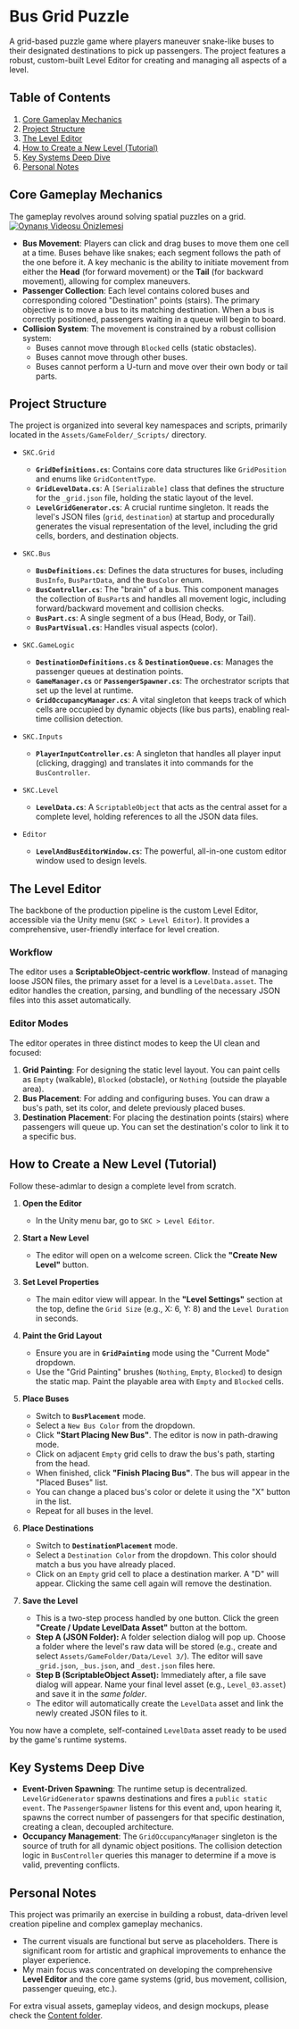 # Bus Grid Puzzle

A grid-based puzzle game where players maneuver snake-like buses to their designated destinations to pick up passengers. The project features a robust, custom-built Level Editor for creating and managing all aspects of a level.

## Table of Contents
1.  [Core Gameplay Mechanics](#core-gameplay-mechanics)
2.  [Project Structure](#project-structure)
3.  [The Level Editor](#the-level-editor)
4.  [How to Create a New Level (Tutorial)](#how-to-create-a-new-level-tutorial)
5.  [Key Systems Deep Dive](#key-systems-deep-dive)
6.  [Personal Notes](#personal-notes)

## Core Gameplay Mechanics

The gameplay revolves around solving spatial puzzles on a grid.
[![Oynanış Videosu Önizlemesi](Contents/img0.png)](Contents/movie1.mp4)

* **Bus Movement**: Players can click and drag buses to move them one cell at a time. Buses behave like snakes; each segment follows the path of the one before it. A key mechanic is the ability to initiate movement from either the **Head** (for forward movement) or the **Tail** (for backward movement), allowing for complex maneuvers.
* **Passenger Collection**: Each level contains colored buses and corresponding colored "Destination" points (stairs). The primary objective is to move a bus to its matching destination. When a bus is correctly positioned, passengers waiting in a queue will begin to board.
* **Collision System**: The movement is constrained by a robust collision system:
    * Buses cannot move through `Blocked` cells (static obstacles).
    * Buses cannot move through other buses.
    * Buses cannot perform a U-turn and move over their own body or tail parts.

## Project Structure

The project is organized into several key namespaces and scripts, primarily located in the `Assets/GameFolder/_Scripts/` directory.

* `SKC.Grid`
    * **`GridDefinitions.cs`**: Contains core data structures like `GridPosition` and enums like `GridContentType`.
    * **`GridLevelData.cs`**: A `[Serializable]` class that defines the structure for the `_grid.json` file, holding the static layout of the level.
    * **`LevelGridGenerator.cs`**: A crucial runtime singleton. It reads the level's JSON files (`grid`, `destination`) at startup and procedurally generates the visual representation of the level, including the grid cells, borders, and destination objects.

* `SKC.Bus`
    * **`BusDefinitions.cs`**: Defines the data structures for buses, including `BusInfo`, `BusPartData`, and the `BusColor` enum.
    * **`BusController.cs`**: The "brain" of a bus. This component manages the collection of `BusPart`s and handles all movement logic, including forward/backward movement and collision checks.
    * **`BusPart.cs`**: A single segment of a bus (Head, Body, or Tail).
    * **`BusPartVisual.cs`**: Handles visual aspects (color).

* `SKC.GameLogic`
    * **`DestinationDefinitions.cs`** & **`DestinationQueue.cs`**: Manages the passenger queues at destination points.
    * **`GameManager.cs`** or **`PassengerSpawner.cs`**: The orchestrator scripts that set up the level at runtime.
    * **`GridOccupancyManager.cs`**: A vital singleton that keeps track of which cells are occupied by dynamic objects (like bus parts), enabling real-time collision detection.

* `SKC.Inputs`
    * **`PlayerInputController.cs`**: A singleton that handles all player input (clicking, dragging) and translates it into commands for the `BusController`.

* `SKC.Level`
    * **`LevelData.cs`**: A `ScriptableObject` that acts as the central asset for a complete level, holding references to all the JSON data files.

* `Editor`
    * **`LevelAndBusEditorWindow.cs`**: The powerful, all-in-one custom editor window used to design levels.

## The Level Editor

The backbone of the production pipeline is the custom Level Editor, accessible via the Unity menu (`SKC > Level Editor`). It provides a comprehensive, user-friendly interface for level creation.

### Workflow

The editor uses a **ScriptableObject-centric workflow**. Instead of managing loose JSON files, the primary asset for a level is a `LevelData.asset`. The editor handles the creation, parsing, and bundling of the necessary JSON files into this asset automatically.

### Editor Modes

The editor operates in three distinct modes to keep the UI clean and focused:
1.  **Grid Painting**: For designing the static level layout. You can paint cells as `Empty` (walkable), `Blocked` (obstacle), or `Nothing` (outside the playable area).
2.  **Bus Placement**: For adding and configuring buses. You can draw a bus's path, set its color, and delete previously placed buses.
3.  **Destination Placement**: For placing the destination points (stairs) where passengers will queue up. You can set the destination's color to link it to a specific bus.

## How to Create a New Level (Tutorial)

Follow these-adımlar to design a complete level from scratch.

1.  **Open the Editor**
    * In the Unity menu bar, go to `SKC > Level Editor`.

2.  **Start a New Level**
    * The editor will open on a welcome screen. Click the **"Create New Level"** button.

3.  **Set Level Properties**
    * The main editor view will appear. In the **"Level Settings"** section at the top, define the `Grid Size` (e.g., X: 6, Y: 8) and the `Level Duration` in seconds.

4.  **Paint the Grid Layout**
    * Ensure you are in **`GridPainting`** mode using the "Current Mode" dropdown.
    * Use the "Grid Painting" brushes (`Nothing`, `Empty`, `Blocked`) to design the static map. Paint the playable area with `Empty` and `Blocked` cells.

5.  **Place Buses**
    * Switch to **`BusPlacement`** mode.
    * Select a `New Bus Color` from the dropdown.
    * Click **"Start Placing New Bus"**. The editor is now in path-drawing mode.
    * Click on adjacent `Empty` grid cells to draw the bus's path, starting from the head.
    * When finished, click **"Finish Placing Bus"**. The bus will appear in the "Placed Buses" list.
    * You can change a placed bus's color or delete it using the "X" button in the list.
    * Repeat for all buses in the level.

6.  **Place Destinations**
    * Switch to **`DestinationPlacement`** mode.
    * Select a `Destination Color` from the dropdown. This color should match a bus you have already placed.
    * Click on an `Empty` grid cell to place a destination marker. A "D" will appear. Clicking the same cell again will remove the destination.

7.  **Save the Level**
    * This is a two-step process handled by one button. Click the green **"Create / Update LevelData Asset"** button at the bottom.
    * **Step A (JSON Folder):** A folder selection dialog will pop up. Choose a folder where the level's raw data will be stored (e.g., create and select `Assets/GameFolder/Data/Level 3/`). The editor will save `_grid.json`, `_bus.json`, and `_dest.json` files here.
    * **Step B (ScriptableObject Asset):** Immediately after, a file save dialog will appear. Name your final level asset (e.g., `Level_03.asset`) and save it in the *same folder*.
    * The editor will automatically create the `LevelData` asset and link the newly created JSON files to it.

You now have a complete, self-contained `LevelData` asset ready to be used by the game's runtime systems.

## Key Systems Deep Dive

* **Event-Driven Spawning**: The runtime setup is decentralized. `LevelGridGenerator` spawns destinations and fires a `public static event`. The `PassengerSpawner` listens for this event and, upon hearing it, spawns the correct number of passengers for that specific destination, creating a clean, decoupled architecture.
* **Occupancy Management**: The `GridOccupancyManager` singleton is the source of truth for all dynamic object positions. The collision detection logic in `BusController` queries this manager to determine if a move is valid, preventing conflicts.

## Personal Notes

This project was primarily an exercise in building a robust, data-driven level creation pipeline and complex gameplay mechanics.

- The current visuals are functional but serve as placeholders. There is significant room for artistic and graphical improvements to enhance the player experience.
- My main focus was concentrated on developing the comprehensive **Level Editor** and the core game systems (grid, bus movement, collision, passenger queuing, etc.).

For extra visual assets, gameplay videos, and design mockups, please check the [Content folder](./Contents/).
